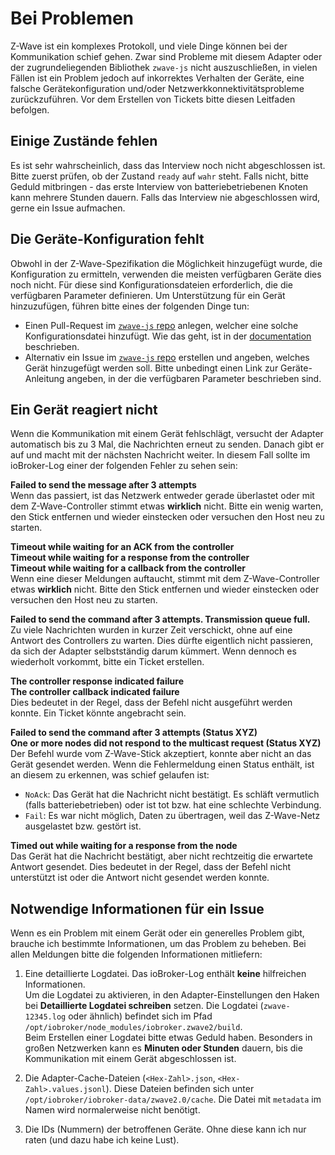 # Bei Problemen

Z-Wave ist ein komplexes Protokoll, und viele Dinge können bei der Kommunikation schief gehen. Zwar sind Probleme mit diesem Adapter oder der zugrundeliegenden Bibliothek `zwave-js` nicht auszuschließen, in vielen Fällen ist ein Problem jedoch auf inkorrektes Verhalten der Geräte, eine falsche Gerätekonfiguration und/oder Netzwerkkonnektivitätsprobleme zurückzuführen. Vor dem Erstellen von Tickets bitte diesen Leitfaden befolgen.

## Einige Zustände fehlen

Es ist sehr wahrscheinlich, dass das Interview noch nicht abgeschlossen ist. Bitte zuerst prüfen, ob der Zustand `ready` auf `wahr` steht. Falls nicht, bitte Geduld mitbringen - das erste Interview von batteriebetriebenen Knoten kann mehrere Stunden dauern. Falls das Interview nie abgeschlossen wird, gerne ein Issue aufmachen.

## Die Geräte-Konfiguration fehlt

Obwohl in der Z-Wave-Spezifikation die Möglichkeit hinzugefügt wurde, die Konfiguration zu ermitteln, verwenden die meisten verfügbaren Geräte dies noch nicht. Für diese sind Konfigurationsdateien erforderlich, die die verfügbaren Parameter definieren. Um Unterstützung für ein Gerät hinzuzufügen, führen bitte eines der folgenden Dinge tun:

-   Einen Pull-Request im [`zwave-js` repo](https://github.com/AlCalzone/node-zwave-js) anlegen, welcher eine solche Konfigurationsdatei hinzufügt. Wie das geht, ist in der [documentation](https://alcalzone.github.io/node-zwave-js/#/development/config-files) beschrieben.
-   Alternativ ein Issue im [`zwave-js` repo](https://github.com/AlCalzone/node-zwave-js) erstellen und angeben, welches Gerät hinzugefügt werden soll. Bitte unbedingt einen Link zur Geräte-Anleitung angeben, in der die verfügbaren Parameter beschrieben sind.

## Ein Gerät reagiert nicht

Wenn die Kommunikation mit einem Gerät fehlschlägt, versucht der Adapter automatisch bis zu 3 Mal, die Nachrichten erneut zu senden. Danach gibt er auf und macht mit der nächsten Nachricht weiter. In diesem Fall sollte im ioBroker-Log einer der folgenden Fehler zu sehen sein:

**Failed to send the message after 3 attempts**  
Wenn das passiert, ist das Netzwerk entweder gerade überlastet oder mit dem Z-Wave-Controller stimmt etwas **wirklich** nicht. Bitte ein wenig warten, den Stick entfernen und wieder einstecken oder versuchen den Host neu zu starten.

**Timeout while waiting for an ACK from the controller**  
**Timeout while waiting for a response from the controller**  
**Timeout while waiting for a callback from the controller**  
Wenn eine dieser Meldungen auftaucht, stimmt mit dem Z-Wave-Controller etwas **wirklich** nicht. Bitte den Stick entfernen und wieder einstecken oder versuchen den Host neu zu starten.

**Failed to send the command after 3 attempts. Transmission queue full.**  
Zu viele Nachrichten wurden in kurzer Zeit verschickt, ohne auf eine Antwort des Controllers zu warten. Dies dürfte eigentlich nicht passieren, da sich der Adapter selbstständig darum kümmert. Wenn dennoch es wiederholt vorkommt, bitte ein Ticket erstellen.

**The controller response indicated failure**  
**The controller callback indicated failure**  
Dies bedeutet in der Regel, dass der Befehl nicht ausgeführt werden konnte. Ein Ticket könnte angebracht sein.

**Failed to send the command after 3 attempts (Status XYZ)**  
**One or more nodes did not respond to the multicast request (Status XYZ)**  
Der Befehl wurde vom Z-Wave-Stick akzeptiert, konnte aber nicht an das Gerät gesendet werden. Wenn die Fehlermeldung einen Status enthält, ist an diesem zu erkennen, was schief gelaufen ist:

-   `NoAck`: Das Gerät hat die Nachricht nicht bestätigt. Es schläft vermutlich (falls batteriebetrieben) oder ist tot bzw. hat eine schlechte Verbindung.
-   `Fail`: Es war nicht möglich, Daten zu übertragen, weil das Z-Wave-Netz ausgelastet bzw. gestört ist.

**Timed out while waiting for a response from the node**  
Das Gerät hat die Nachricht bestätigt, aber nicht rechtzeitig die erwartete Antwort gesendet. Dies bedeutet in der Regel, dass der Befehl nicht unterstützt ist oder die Antwort nicht gesendet werden konnte.

## Notwendige Informationen für ein Issue

Wenn es ein Problem mit einem Gerät oder ein generelles Problem gibt, brauche ich bestimmte Informationen, um das Problem zu beheben. Bei allen Meldungen bitte die folgenden Informationen mitliefern:

1. Eine detaillierte Logdatei. Das ioBroker-Log enthält **keine** hilfreichen Informationen.  
   Um die Logdatei zu aktivieren, in den Adapter-Einstellungen den Haken bei **Detaillierte Logdatei schreiben** setzen. Die Logdatei (`zwave-12345.log` oder ähnlich) befindet sich im Pfad `/opt/iobroker/node_modules/iobroker.zwave2/build`.  
   Beim Erstellen einer Logdatei bitte etwas Geduld haben. Besonders in großen Netzwerken kann es **Minuten oder Stunden** dauern, bis die Kommunikation mit einem Gerät abgeschlossen ist.

2. Die Adapter-Cache-Dateien (`<Hex-Zahl>.json`, `<Hex-Zahl>.values.jsonl`). Diese Dateien befinden sich unter `/opt/iobroker/iobroker-data/zwave2.0/cache`. Die Datei mit `metadata` im Namen wird normalerweise nicht benötigt.

3. Die IDs (Nummern) der betroffenen Geräte. Ohne diese kann ich nur raten (und dazu habe ich keine Lust).
